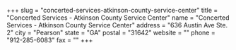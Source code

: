 +++
slug = "concerted-services-atkinson-county-service-center"
title = "Concerted Services - Atkinson County Service Center"
name = "Concerted Services - Atkinson County Service Center"
address = "636 Austin Ave Ste. 2"
city = "Pearson"
state = "GA"
postal = "31642"
website = ""
phone = "912-285-6083"
fax = ""
+++
